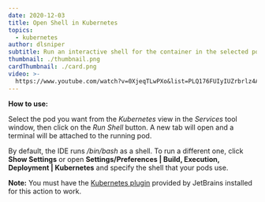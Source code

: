 ```yaml
---
date: 2020-12-03
title: Open Shell in Kubernetes
topics:
  - kubernetes
author: dlsniper
subtitle: Run an interactive shell for the container in the selected pod.
thumbnail: ./thumbnail.png
cardThumbnail: ./card.png
video: >-
  https://www.youtube.com/watch?v=0XjeqTLwPXo&list=PLQ176FUIyIUZrbrlz4AY1V8VzBJKZyVlW&index=75
---
```


**How to use:**

Select the pod you want from the _Kubernetes_ view in the _Services_ tool window, then click on the _Run Shell_ button. A new tab will open and a terminal will be attached to the running pod.

By default, the IDE runs _/bin/bash_ as a shell. To run a different one, click **Show Settings** or open **Settings/Preferences | Build, Execution, Deployment | Kubernetes** and specify the shell that your pods use.

**Note:** You must have the [Kubernetes plugin](https://plugins.jetbrains.com/plugin/10485-kubernetes) provided by JetBrains installed for this action to work.
